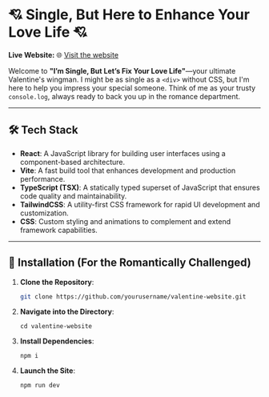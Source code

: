 # 💘 Single, But Here to Enhance Your Love Life 💘  
**Live Website:** 🌐 [Visit the website](https://valentineforu.netlify.app/) 

Welcome to **"I’m Single, But Let’s Fix Your Love Life"**—your ultimate Valentine's wingman. I might be as single as a `<div>` without CSS, but I'm here to help you impress your special someone. Think of me as your trusty `console.log`, always ready to back you up in the romance department.

---

## 🛠️ Tech Stack

- **React**: A JavaScript library for building user interfaces using a component-based architecture.
- **Vite**: A fast build tool that enhances development and production performance.
- **TypeScript (TSX)**: A statically typed superset of JavaScript that ensures code quality and maintainability.
- **TailwindCSS**: A utility-first CSS framework for rapid UI development and customization.
- **CSS**: Custom styling and animations to complement and extend framework capabilities.

---

## 🚀 Installation (For the Romantically Challenged)  

1. **Clone the Repository**:  
   ```bash
   git clone https://github.com/yourusername/valentine-website.git
   ```
2. **Navigate into the Directory**:
   ```
   cd valentine-website
   ```
3. **Install Dependencies**:
   ```
   npm i
   ```
4. **Launch the Site**:
   ```
   npm run dev
   ```

